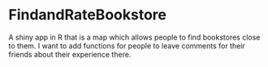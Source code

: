 # FindandRateBookstore
A shiny app in R that is a map which allows people to find bookstores close to them. I want to add functions for people to leave comments for their friends about their experience there. 



